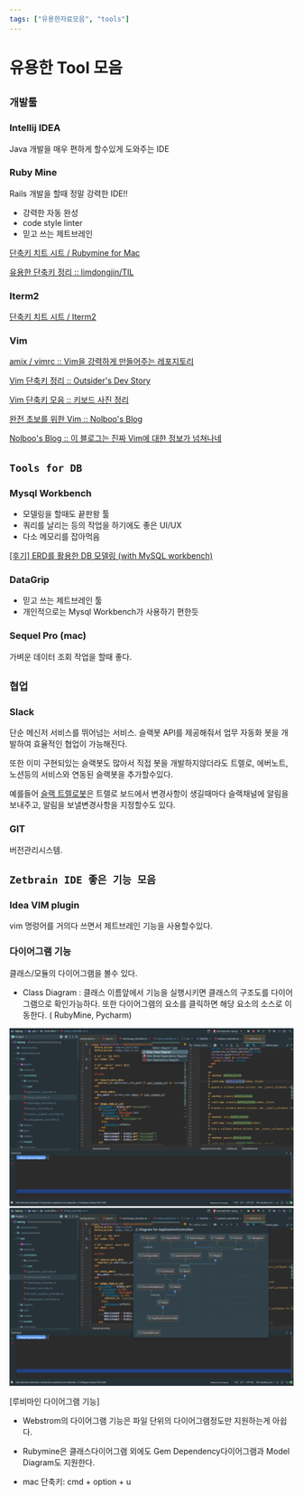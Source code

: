 ```yaml
---
tags: ["유용한자료모음", "tools"]
---
```

# 유용한 Tool 모음

## `개발툴`

### Intellij IDEA

Java 개발을 매우 편하게 할수있게 도와주는 IDE

### Ruby Mine

Rails 개발을 할때 정말 강력한 IDE!!

- 강력한 자동 완성
- code style linter
- 믿고 쓰는 제트브레인

[단축키 치트 시트 / Rubymine for Mac](https://www.shortcutfoo.com/app/dojos/rubymine-mac/cheatsheet)

[유용한 단축키 정리 :: limdongjin/TIL](/tools/rubymine/)

### Iterm2

[단축키 치트 시트 / Iterm2](https://gist.github.com/nobitagit/729fc16b8c16edb9a2fe390d6f312c66)

### Vim

[amix / vimrc :: Vim을 강력하게 만들어주는 레포지토리](https://github.com/amix/vimrc)

[Vim 단축키 정리 :: Outsider's Dev Story](https://blog.outsider.ne.kr/540)

[Vim 단축키 모음 :: 키보드 사진 정리](http://sunyzero.tistory.com/131)

[완전 초보를 위한 Vim :: Nolboo's Blog](https://nolboo.kim/blog/2016/11/15/vim-for-beginner/)

[Nolboo's Blog :: 이 블로그는 진짜 Vim에 대한 정보가 넘쳐나네](https://nolboo.kim/archive/)

## `Tools for DB`

### Mysql Workbench

- 모델링을 할때도 끝판왕 툴
- 쿼리를 날리는 등의 작업을 하기에도 좋은 UI/UX
- 다소 메모리를 잡아먹음

[[후기] ERD를 활용한 DB 모델링 (with MySQL workbench)
](http://harrislim.tistory.com/45)

### DataGrip

- 믿고 쓰는 제트브레인 툴
- 개인적으로는 Mysql Workbench가 사용하기 편한듯

### Sequel Pro (mac)

가벼운 데이터 조회 작업을 할때 좋다.

## `협업`

### Slack

단순 메신저 서비스를 뛰어넘는 서비스.
슬랙봇 API를 제공해줘서 업무 자동화 봇을 개발하여 효율적인 협업이 가능해진다.

또한 이미 구현되있는 슬랙봇도 많아서 직접 봇을 개발하지않더라도 트렐로, 에버노트, 노션등의 서비스와 연동된 슬랙봇을 추가할수있다.

예를들어 [슬랙 트렐로봇](https://trello.com/power-ups/55a5d917446f51777421000a/slack)은 트렐로 보드에서 변경사항이 생길때마다 슬랙채널에 알림을 보내주고,
알림을 보낼변경사항을 지정할수도 있다.

### GIT

버전관리시스템.

## `Zetbrain IDE 좋은 기능 모음`

### Idea VIM plugin

vim 명렁어를 거의다 쓰면서 제트브레인 기능을 사용할수있다.

### 다이어그램 기능

클래스/모듈의 다이어그램을 볼수 있다.

- Class Diagram : 클래스 이름앞에서 기능을 실행시키면 클래스의 구조도를 다이어그램으로 확인가능하다. 또한 다이어그램의 요소를 클릭하면 해당 요소의 소스로 이동한다. ( RubyMine, Pycharm)

![](/images/zetbrain_diagram0.png)
![](/images/zetbrain_diagram1.png)

[루비마인 다이어그램 기능]

- Webstrom의 다이어그램 기능은 파일 단위의 다이어그램정도만 지원하는게 아쉽다.

- Rubymine은 클래스다이어그램 외에도 Gem Dependency다이어그램과 Model Diagram도 지원한다.

- mac 단축키: cmd + option + u


